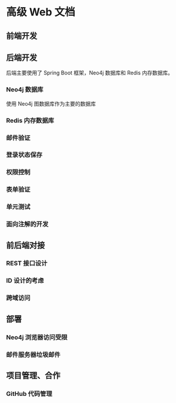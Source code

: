 # 高级 Web 文档

## 前端开发

## 后端开发
后端主要使用了 Spring Boot 框架，Neo4j 数据库和 Redis 内存数据库。

### Neo4j 数据库
使用 Neo4j 图数据库作为主要的数据库

### Redis 内存数据库

### 邮件验证

### 登录状态保存

### 权限控制

### 表单验证

### 单元测试

### 面向注解的开发

## 前后端对接

### REST 接口设计

### ID 设计的考虑

### 跨域访问

## 部署

### Neo4j 浏览器访问受限

### 邮件服务器垃圾邮件

## 项目管理、合作

### GitHub 代码管理

